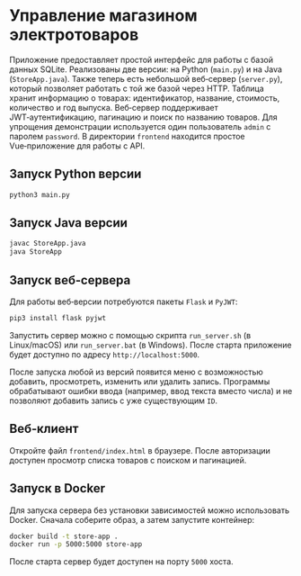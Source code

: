 # Управление магазином электротоваров

Приложение предоставляет простой интерфейс для работы с базой данных SQLite. 
Реализованы две версии: на Python (`main.py`) и на Java (`StoreApp.java`). 
Также теперь есть небольшой веб‑сервер (`server.py`), который позволяет работать
с той же базой через HTTP. Таблица хранит информацию о товарах: идентификатор,
название, стоимость, количество и год выпуска. Веб‑сервер поддерживает
JWT‑аутентификацию, пагинацию и поиск по названию товаров. Для упрощения
демонстрации используется один пользователь `admin` с паролем `password`.
В директории `frontend` находится простое Vue‑приложение для работы с API.

## Запуск Python версии

```bash
python3 main.py
```

## Запуск Java версии

```bash
javac StoreApp.java
java StoreApp
```

## Запуск веб‑сервера

Для работы веб‑версии потребуются пакеты `Flask` и `PyJWT`:

```bash
pip3 install flask pyjwt
```

Запустить сервер можно с помощью скрипта `run_server.sh` (в Linux/macOS) или
`run_server.bat` (в Windows). После старта приложение будет доступно по адресу
`http://localhost:5000`.

После запуска любой из версий появится меню с возможностью добавить, просмотреть, изменить или удалить запись. Программы обрабатывают ошибки ввода (например, ввод текста вместо числа) и не позволяют добавить запись с уже существующим `ID`.

## Веб‑клиент

Откройте файл `frontend/index.html` в браузере. После авторизации доступен просмотр списка товаров с поиском и пагинацией.

## Запуск в Docker

Для запуска сервера без установки зависимостей можно использовать Docker. 
Сначала соберите образ, а затем запустите контейнер:

```bash
docker build -t store-app .
docker run -p 5000:5000 store-app
```

После старта сервер будет доступен на порту `5000` хоста.
